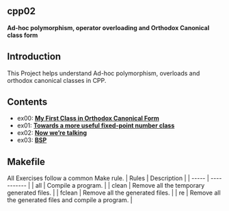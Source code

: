 ## cpp02
**Ad-hoc polymorphism, operator overloading and Orthodox Canonical class form**

## Introduction
This Project helps understand Ad-hoc polymorphism, overloads and orthodox canonical classes in CPP.

## Contents
* ex00: **[My First Class in Orthodox Canonical Form](https://github.com/leebo155/Cpp/tree/master/cpp02/ex00)**
* ex01: **[Towards a more useful fixed-point number class](https://github.com/leebo155/Cpp/tree/master/cpp02/ex01)**
* ex02: **[Now we’re talking](https://github.com/leebo155/Cpp/tree/master/cpp02/ex02)**
* ex03: **[BSP](https://github.com/leebo155/Cpp/tree/master/cpp02/ex03)**

## Makefile
All Exercises follow a common Make rule.
| Rules | Description |
| ----- | ----------- |
| all | Compile a program. |
| clean | Remove all the temporary generated files. |
| fclean | Remove all the generated files. |
| re | Remove all the generated files and compile a program. |
